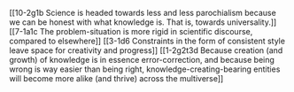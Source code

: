[[10-2g1b Science is headed towards less and less parochialism because we can be honest with what knowledge is. That is, towards universality.]]
[[7-1a1c The problem-situation is more rigid in scientific discourse, compared to elsewhere]]
[[3-1d6 Constraints in the form of consistent style leave space for creativity and progress]]
[[1-2g2t3d Because creation (and growth) of knowledge is in essence error-correction, and because being wrong is way easier than being right, knowledge-creating-bearing entities will become more alike (and thrive) across the multiverse]]
